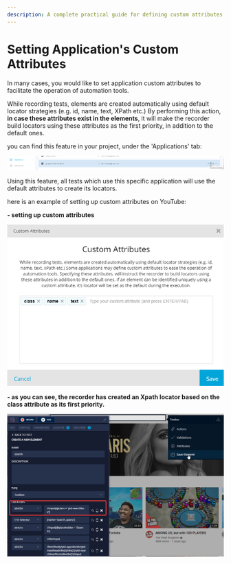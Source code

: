 ```yaml
---
description: A complete practical guide for defining custom attributes to an application
---
```


# Setting Application's Custom Attributes

In many cases, you would like to set application custom attributes to facilitate the operation of automation tools.

While recording tests, elements are created automatically using default locator strategies (e.g. id, name, text, XPath etc.) By performing this action, **in case these attributes exist in the elements**, it will make the recorder build locators using these attributes as the first priority, in addition to the default ones.

you can find this feature in your project, under the 'Applications' tab:

![](<../../.gitbook/assets/image (540) (1).png>)

Using this feature, all tests which use this specific application will use the default attributes to create its locators.

here is an example of setting up custom attributes on YouTube:

**- setting up custom attributes**

![](<../../.gitbook/assets/image (562) (1).png>)

**- as you can see, the recorder has created an Xpath locator based on the class attribute as its first priority.**

![](<../../.gitbook/assets/image (538).png>)
